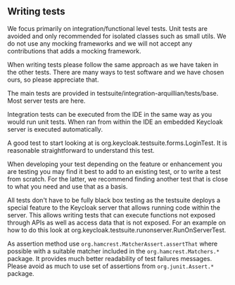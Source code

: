 ## Writing tests

We focus primarily on integration/functional level tests. Unit tests are avoided and only recommended for isolated
classes such as small utils. We do not use any mocking frameworks and we will not accept any contributions that adds a 
mocking framework.

When writing tests please follow the same approach as we have taken in the other tests. There are many ways to 
test software and we have chosen ours, so please appreciate that.

The main tests are provided in testsuite/integration-arquillian/tests/base. Most server tests are here.

Integration tests can be executed from the IDE in the same way as you would run unit tests. When ran from within the
IDE an embedded Keycloak server is executed automatically.

A good test to start looking at is org.keycloak.testsuite.forms.LoginTest. It is reasonable straightforward to understand
this test.

When developing your test depending on the feature or enhancement you are testing you may find it best to add to an
existing test, or to write a test from scratch. For the latter, we recommend finding another test that is close to what 
you need and use that as a basis.

All tests don't have to be fully black box testing as the testsuite deploys a special feature to the Keycloak server
that allows running code within the server. This allows writing tests that can execute functions not exposed through
APIs as well as access data that is not exposed. For an example on how to do this look at org.keycloak.testsuite.runonserver.RunOnServerTest.

As assertion method use `org.hamcrest.MatcherAssert.assertThat` where possible with a suitable matcher included 
in the `org.hamcrest.Matchers.*` package.
It provides much better readability of test failures messages.  
Please avoid as much to use set of assertions from `org.junit.Assert.*` package.
